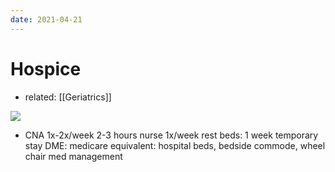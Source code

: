 ```yaml
---
date: 2021-04-21
---
```


# Hospice

- related: [[Geriatrics]]

![](https://photos.thisispiggy.com/file/wikiFiles/20220812215410.png)

- CNA 1x-2x/week 2-3 hours nurse 1x/week rest beds: 1 week temporary stay DME: medicare equivalent: hospital beds, bedside commode, wheel chair med management
